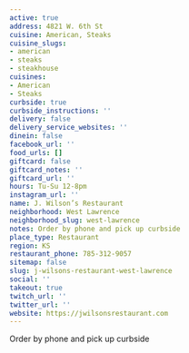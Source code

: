 ```yaml
---
active: true
address: 4821 W. 6th St
cuisine: American, Steaks
cuisine_slugs:
- american
- steaks
- steakhouse
cuisines:
- American
- Steaks
curbside: true
curbside_instructions: ''
delivery: false
delivery_service_websites: ''
dinein: false
facebook_url: ''
food_urls: []
giftcard: false
giftcard_notes: ''
giftcard_url: ''
hours: Tu-Su 12-8pm
instagram_url: ''
name: J. Wilson’s Restaurant
neighborhood: West Lawrence
neighborhood_slug: west-lawrence
notes: Order by phone and pick up curbside
place_type: Restaurant
region: KS
restaurant_phone: 785-312-9057
sitemap: false
slug: j-wilsons-restaurant-west-lawrence
social: ''
takeout: true
twitch_url: ''
twitter_url: ''
website: https://jwilsonsrestaurant.com
---
```


Order by phone and pick up curbside